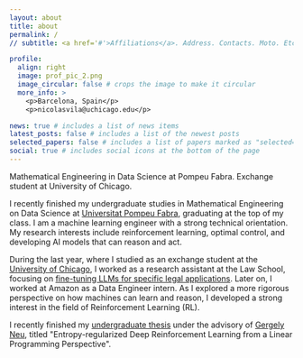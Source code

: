 ```yaml
---
layout: about
title: about
permalink: /
// subtitle: <a href='#'>Affiliations</a>. Address. Contacts. Moto. Etc.

profile:
  align: right
  image: prof_pic_2.png
  image_circular: false # crops the image to make it circular
  more_info: >
    <p>Barcelona, Spain</p>
    <p>nicolasvila@uchicago.edu</p>

news: true # includes a list of news items
latest_posts: false # includes a list of the newest posts
selected_papers: false # includes a list of papers marked as "selected={true}"
social: true # includes social icons at the bottom of the page
---
```


Mathematical Engineering in Data Science at Pompeu Fabra. Exchange student at University of Chicago.

I recently finished my undergraduate studies in Mathematical Engineering on Data Science at [Universitat Pompeu Fabra](https://www.upf.edu/), graduating at the top of my class. I am a machine learning engineer with a strong technical orientation. My research interests include reinforcement learning, optimal control, and developing AI models that can reason and act. 

During the last year, where I studied as an exchange student at the [University of Chicago](https://www.uchicago.edu/), I worked as a research assistant at the Law School, focusing on [fine-tuning LLMs for specific legal applications](https://niicovila.github.io/projects/6_project/). Later on, I worked at Amazon as a Data Engineer intern. As I explored a more rigorous perspective on how machines can learn and reason, I developed a strong interest in the field of Reinforcement Learning (RL).

I recently finished my [undergraduate thesis](https://github.com/niicovila/Entropy-RL-Linear-Programming) under the advisory of [Gergely Neu](https://cs.bme.hu/~gergo/), titled "Entropy-regularized Deep Reinforcement Learning from a Linear Programming Perspective".

